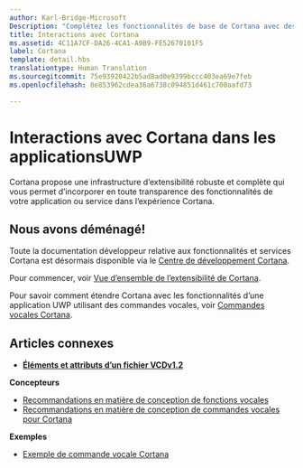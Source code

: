 ```yaml
---
author: Karl-Bridge-Microsoft
Description: "Complétez les fonctionnalités de base de Cortana avec des commandes vocales qui activent une application UWP et exécutent une action unique."
title: Interactions avec Cortana
ms.assetid: 4C11A7CF-DA26-4CA1-A9B9-FE52670101F5
label: Cortana
template: detail.hbs
translationtype: Human Translation
ms.sourcegitcommit: 75e93920422b5ad8ad0e9399bccc403ea69e7feb
ms.openlocfilehash: 8e853962cdea36a6738c094851d461c700aafd73

---
```


# Interactions avec Cortana dans les applicationsUWP

Cortana propose une infrastructure d’extensibilité robuste et complète qui vous permet d’incorporer en toute transparence des fonctionnalités de votre application ou service dans l’expérience Cortana.

## Nous avons déménagé!

Toute la documentation développeur relative aux fonctionnalités et services Cortana est désormais disponible via le [Centre de développement Cortana](https://developer.microsoft.com/en-us/cortana).

Pour commencer, voir [Vue d’ensemble de l’extensibilité de Cortana](https://msdn.microsoft.com/cortana/getstarted).

Pour savoir comment étendre Cortana avec les fonctionnalités d’une application UWP utilisant des commandes vocales, voir [Commandes vocales Cortana](https://developer.microsoft.com/en-us/cortana). 

## Articles connexes

* [**Éléments et attributs d’un fichier VCDv1.2**](https://msdn.microsoft.com/library/windows/apps/dn706593)

**Concepteurs**
* [Recommandations en matière de conception de fonctions vocales](https://msdn.microsoft.com/windows/uwp/input-and-devices/speech-interactions)
* [Recommandations en matière de conception de commandes vocales pour Cortana](https://msdn.microsoft.com/en-us/cortana/voicecommands/voicecommand-design-guidelines)

**Exemples**
* [Exemple de commande vocale Cortana](http://go.microsoft.com/fwlink/p/?LinkID=619899)
 

 







<!--HONumber=Aug16_HO3-->


